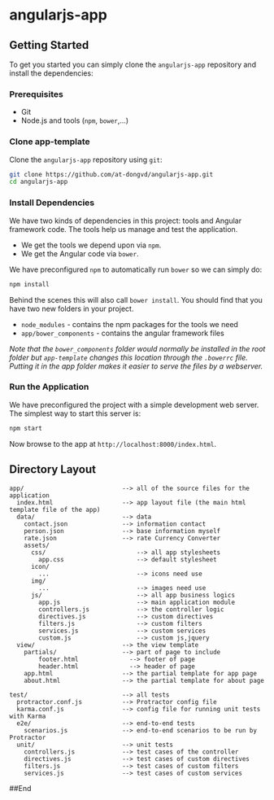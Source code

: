 # angularjs-app
## Getting Started

To get you started you can simply clone the `angularjs-app` repository and install the dependencies:

### Prerequisites

- Git
- Node.js and tools (`npm`, `bower`,...)

### Clone app-template

Clone the `angularjs-app` repository using `git`:

```bash
git clone https://github.com/at-dongvd/angularjs-app.git
cd angularjs-app
```

### Install Dependencies

We have two kinds of dependencies in this project: tools and Angular framework code.  The tools help us manage and test the application.

- We get the tools we depend upon via `npm`.
- We get the Angular code via `bower`.

We have preconfigured `npm` to automatically run `bower` so we can simply do:

```bash
npm install
```

Behind the scenes this will also call `bower install`.  You should find that you have two new folders in your project.

- `node_modules` - contains the npm packages for the tools we need
- `app/bower_components` - contains the angular framework files

_Note that the `bower_components` folder would normally be installed in the root folder but `app-template` changes this location through the `.bowerrc` file.  Putting it in the app folder makes it easier to serve the files by a webserver._

### Run the Application

We have preconfigured the project with a simple development web server.  The simplest way to start this server is:

```bash
npm start
```

Now browse to the app at `http://localhost:8000/index.html`.
## Directory Layout

```
app/                           --> all of the source files for the application
  index.html                   --> app layout file (the main html template file of the app)
  data/						   --> data
  	contact.json               --> information contact
  	person.json                --> base information myself
  	rate.json                  --> rate Currency Converter
	assets/  
	  css/                         --> all app stylesheets
	    app.css                    --> default stylesheet
	  icon/
	  	...						   --> icons need use
	  img/
	  	...                        --> images need use
	  js/                          --> all app business logics
	    app.js                     --> main application module
	    controllers.js             --> the controller logic
	    directives.js              --> custom directives
	    filters.js                 --> custom filters
	    services.js                --> custom services
	    custom.js                  --> custom js,jquery
  view/                        --> the view template
  	partials/                  --> part of page to include
  		footer.html              --> footer of page
  		header.html              --> header of page
    app.html                   --> the partial template for app page
    about.html                 --> the partial template for about page

test/                          --> all tests
  protractor.conf.js           --> Protractor config file
  karma.conf.js                --> config file for running unit tests with Karma
  e2e/                         --> end-to-end tests
    scenarios.js               --> end-to-end scenarios to be run by Protractor
  unit/                        --> unit tests
    controllers.js             --> test cases of the controller
    directives.js              --> test cases of custom directives
    filters.js                 --> test cases of custom filters
    services.js                --> test cases of custom services
```
##End